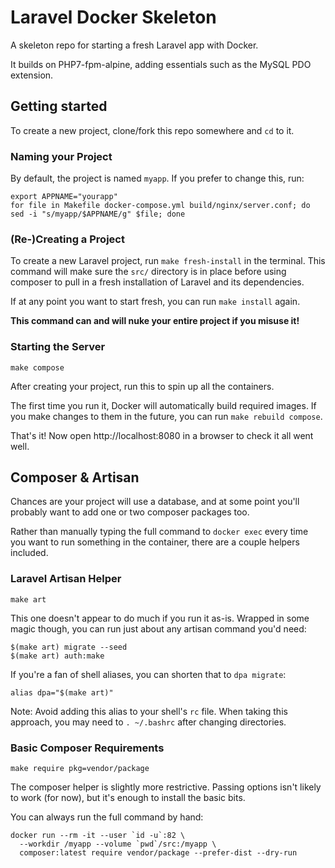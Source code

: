 # Laravel Docker Skeleton

A skeleton repo for starting a fresh Laravel app with Docker.

It builds on PHP7-fpm-alpine, adding essentials such as the MySQL PDO extension.



## Getting started

To create a new project, clone/fork this repo somewhere and `cd` to it.


### Naming your Project

By default, the project is named `myapp`. If you prefer to change this, run:

```
export APPNAME="yourapp"
for file in Makefile docker-compose.yml build/nginx/server.conf; do sed -i "s/myapp/$APPNAME/g" $file; done

```


### (Re-)Creating a Project

To create a new Laravel project, run `make fresh-install` in the terminal.
This command will make sure the `src/` directory is in place before using
composer to pull in a fresh installation of Laravel and its dependencies.

If at any point you want to start fresh, you can run `make install` again.

**This command can and will nuke your entire project if you misuse it!**


### Starting the Server

```
make compose
```

After creating your project, run this to spin up all the containers.

The first time you run it, Docker will automatically build required images.
If you make changes to them in the future, you can run `make rebuild compose`.

That's it! Now open http://localhost:8080 in a browser to check it all went well.



## Composer & Artisan

Chances are your project will use a database, and at some point you'll probably
want to add one or two composer packages too.

Rather than manually typing the full command to `docker exec` every time you want
to run something in the container, there are a couple helpers included.


### Laravel Artisan Helper

```
make art
```

This one doesn't appear to do much if you run it as-is. Wrapped in some magic
though, you can run just about any artisan command you'd need:

```
$(make art) migrate --seed
$(make art) auth:make
```

If you're a fan of shell aliases, you can shorten that to `dpa migrate`:

```
alias dpa="$(make art)"
```

Note: Avoid adding this alias to your shell's `rc` file. When taking this
approach, you may need to `. ~/.bashrc` after changing directories.


### Basic Composer Requirements

```
make require pkg=vendor/package
```

The composer helper is slightly more restrictive. Passing options isn't likely
to work (for now), but it's enough to install the basic bits.

You can always run the full command by hand:

```
docker run --rm -it --user `id -u`:82 \
  --workdir /myapp --volume `pwd`/src:/myapp \
  composer:latest require vendor/package --prefer-dist --dry-run
```
